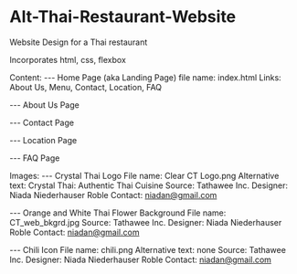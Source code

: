 # Alt-Thai-Restaurant-Website
Website Design for a Thai restaurant

Incorporates html, css, flexbox

Content:
--- Home Page (aka Landing Page)
    file name: index.html
    Links: About Us, Menu, Contact, Location, FAQ

--- About Us Page

--- Contact Page

--- Location Page

--- FAQ Page

Images:
--- Crystal Thai Logo
        File name: Clear CT Logo.png
        Alternative text: Crystal Thai: Authentic Thai Cuisine
        Source: Tathawee Inc.
        Designer: Niada Niederhauser Roble
        Contact: niadan@gmail.com

--- Orange and White Thai Flower Background
        File name: CT_web_bkgrd.jpg
        Source: Tathawee Inc.
        Designer: Niada Niederhauser Roble
        Contact: niadan@gmail.com

--- Chili Icon
        File name: chili.png
        Alternative text: none
        Source: Tathawee Inc.
        Designer: Niada Niederhauser Roble
        Contact: niadan@gmail.com
